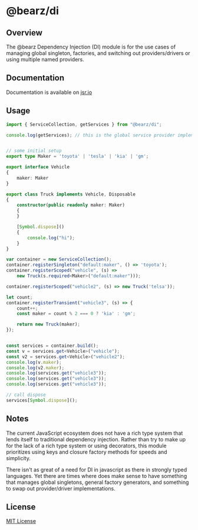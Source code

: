 # @bearz/di

## Overview

The @bearz Dependency Injection (DI) module is for the use cases of managing
global singleton, factories, and switching out providers/drivers or
using multiple named providers.

## Documentation

Documentation is available on [jsr.io](https://jsr.io/@bearz/di/doc)

## Usage

```typescript
import { ServiceCollection, getServices } from "@bearz/di";

console.log(getServices); // this is the global service provider implementation


// some initial setup
export type Maker = 'toyota' | 'tesla' | 'kia' | 'gm';

export interface Vehicle
{
    maker: Maker
}

export class Truck implements Vehicle, Disposable
{
    constructor(public readonly maker: Maker)
    {
    }

    [Symbol.dispose]()
    {
        console.log("hi");
    }
}

var container = new ServiceCollection();
container.registerSingleton("default:maker", () => 'toyota');
container.registerScoped("vehicle", (s) => 
    new Truck(s.required<Maker>("default:maker")));

container.registerScoped("vehicle2", (s) => new Truck('telsa'));

let count;
container.registerTransient("vehicle3", (s) => {
    count++;
    const maker = count % 2 === 0 ? 'kia' : 'gm';

    return new Truck(maker);
});


const services = container.build();
const v = services.get<Vehicle>("vehicle");
const v2 = services.get<Vehicle>("vehicle2");
console.log(v.maker);
console.log(v2.maker);
console.log(services.get("vehicle3"));
console.log(services.get("vehicle3"));
console.log(services.get("vehicle3"));

// call dispose
services[Symbol.dispose]();
```

## Notes

The current JavaScript ecosystem does not have a rich type system that lends
itself to traditional dependency injection. Rather than try to make up for
the lack of a rich type system or using decorators, this module prioritizes
using keys and closure factory methods for speeds and simplicity.

There isn't as great of a need for DI in javascript as there in strongly
typed languages. Yet there are times where does make sense to have something
that manages global singletons, general factory generators, and something
to swap out provider/driver implementations.

## License

[MIT License](./LICENSE.md)
